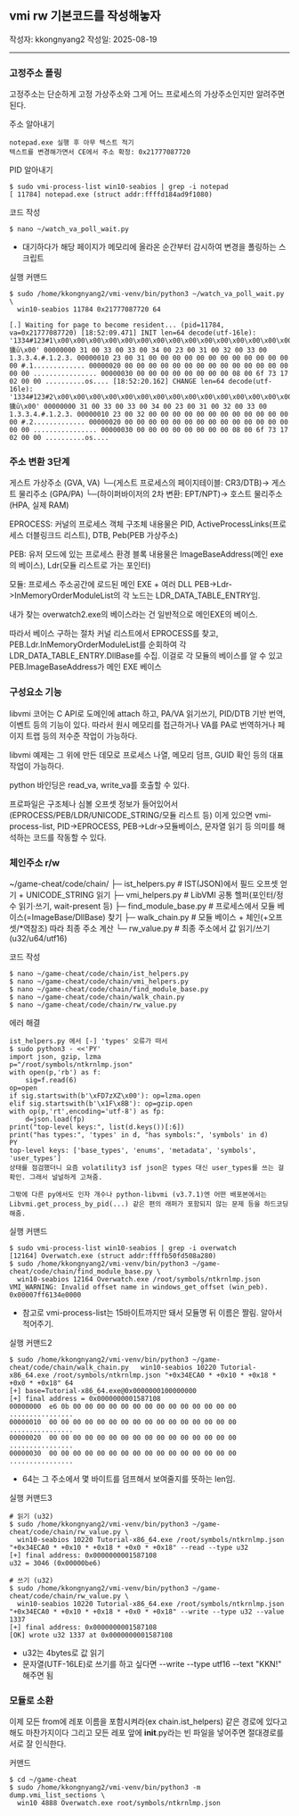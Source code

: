 ## vmi rw 기본코드를 작성해놓자

작성자: kkongnyang2 작성일: 2025-08-19

---
### 고정주소 폴링

고정주소는 단순하게 고정 가상주소와 그게 어느 프로세스의 가상주소인지만 알려주면 된다.

주소 알아내기
```
notepad.exe 실행 후 아무 텍스트 적기
텍스트를 변경해가면서 CE에서 주소 확정: 0x21777087720
```

PID 알아내기
```
$ sudo vmi-process-list win10-seabios | grep -i notepad
[ 11784] notepad.exe (struct addr:ffffd184ad9f1080)
```

코드 작성
```
$ nano ~/watch_va_poll_wait.py
```
* 대기하다가 해당 페이지가 메모리에 올라온 순간부터 감시하여 변경을 폴링하는 스크립트

실행 커맨드
```
$ sudo /home/kkongnyang2/vmi-venv/bin/python3 ~/watch_va_poll_wait.py \
  win10-seabios 11784 0x21777087720 64

[.] Waiting for page to become resident... (pid=11784, va=0x21777087720) [18:52:09.471] INIT len=64 decode(utf-16le): '1334#123#1\x00\x00\x00\x00\x00\x00\x00\x00\x00\x00\x00\x00\x00\x00\x00\x00\x00\x00\x08獯ȗ\x00' 00000000 31 00 33 00 33 00 34 00 23 00 31 00 32 00 33 00 1.3.3.4.#.1.2.3. 00000010 23 00 31 00 00 00 00 00 00 00 00 00 00 00 00 00 #.1............. 00000020 00 00 00 00 00 00 00 00 00 00 00 00 00 00 00 00 ................ 00000030 00 00 00 00 00 00 00 00 08 00 6f 73 17 02 00 00 ..........os.... [18:52:20.162] CHANGE len=64 decode(utf-16le): '1334#123#2\x00\x00\x00\x00\x00\x00\x00\x00\x00\x00\x00\x00\x00\x00\x00\x00\x00\x00\x08獯ȗ\x00' 00000000 31 00 33 00 33 00 34 00 23 00 31 00 32 00 33 00 1.3.3.4.#.1.2.3. 00000010 23 00 32 00 00 00 00 00 00 00 00 00 00 00 00 00 #.2............. 00000020 00 00 00 00 00 00 00 00 00 00 00 00 00 00 00 00 ................ 00000030 00 00 00 00 00 00 00 00 08 00 6f 73 17 02 00 00 ..........os....
```


### 주소 변환 3단계

게스트 가상주소 (GVA, VA)
   └─(게스트 프로세스의 페이지테이블: CR3/DTB)→ 게스트 물리주소 (GPA/PA)
        └─(하이퍼바이저의 2차 변환: EPT/NPT)→ 호스트 물리주소 (HPA, 실제 RAM)

EPROCESS: 커널의 프로세스 객체 구조체
내용물은 PID, ActiveProcessLinks(프로세스 더블링크드 리스트), DTB, Peb(PEB 가상주소)

PEB: 유저 모드에 있는 프로세스 환경 블록
내용물은 ImageBaseAddress(메인 exe의 베이스), Ldr(모듈 리스트로 가는 포인터)

모듈: 프로세스 주소공간에 로드된 메인 EXE + 여러 DLL
PEB->Ldr->InMemoryOrderModuleList의 각 노드는 LDR_DATA_TABLE_ENTRY임.

내가 찾는 overwatch2.exe의 베이스라는 건 일반적으로 메인EXE의 베이스.


따라서 베이스 구하는 절차
커널 리스트에서 EPROCESS를 찾고, PEB.Ldr.InMemoryOrderModuleList를 순회하여 각 LDR_DATA_TABLE_ENTRY.DllBase를 수집. 이걸로 각 모듈의 베이스를 알 수 있고 PEB.ImageBaseAddress가 메인 EXE 베이스


### 구성요소 기능

libvmi 코어는 C API로 도메인에 attach 하고, PA/VA 읽기쓰기, PID/DTB 기반 번역, 이벤트 등의 기능이 있다. 따라서 원시 메모리를 접근하거나 VA를 PA로 번역하거나 페이지 트랩 등의 저수준 작업이 가능하다.

libvmi 예제는 그 위에 만든 데모로 프로세스 나열, 메모리 덤프, GUID 확인 등의 대표 작업이 가능하다.

python 바인딩은 read_va, write_va를 호출할 수 있다.

프로파일은 구조체나 심볼 오프셋 정보가 들어있어서(EPROCESS/PEB/LDR/UNICODE_STRING/모듈 리스트 등) 이게 있으면 vmi-process-list, PID->EPROCESS, PEB->Ldr->모듈베이스, 문자열 읽기 등 의미를 해석하는 코드를 작동할 수 있다.


### 체인주소 r/w

~/game-cheat/code/chain/
 ├─ ist_helpers.py         # IST(JSON)에서 필드 오프셋 얻기 + UNICODE_STRING 읽기
 ├─ vmi_helpers.py         # LibVMI 공통 헬퍼(포인터/정수 읽기·쓰기, wait-present 등)
 ├─ find_module_base.py    # 프로세스에서 모듈 베이스(=ImageBase/DllBase) 찾기
 ├─ walk_chain.py          # 모듈 베이스 + 체인(+오프셋/*역참조) 따라 최종 주소 계산
 └─ rw_value.py            # 최종 주소에서 값 읽기/쓰기 (u32/u64/utf16)


코드 작성
```
$ nano ~/game-cheat/code/chain/ist_helpers.py
$ nano ~/game-cheat/code/chain/vmi_helpers.py
$ nano ~/game-cheat/code/chain/find_module_base.py
$ nano ~/game-cheat/code/chain/walk_chain.py
$ nano ~/game-cheat/code/chain/rw_value.py
```

에러 해결
```
ist_helpers.py 에서 [-] 'types' 오류가 떠서
$ sudo python3 - <<'PY'
import json, gzip, lzma
p="/root/symbols/ntkrnlmp.json"
with open(p,'rb') as f:
    sig=f.read(6)
op=open
if sig.startswith(b'\xFD7zXZ\x00'): op=lzma.open
elif sig.startswith(b'\x1F\x8B'): op=gzip.open
with op(p,'rt',encoding='utf-8') as fp:
    d=json.load(fp)
print("top-level keys:", list(d.keys())[:6])
print("has types:", 'types' in d, "has symbols:", 'symbols' in d)
PY
top-level keys: ['base_types', 'enums', 'metadata', 'symbols', 'user_types']
상태를 점검했더니 요즘 volatility3 isf json은 types 대신 user_types를 쓰는 걸 확인. 그래서 널널하게 고쳐줌.

그밖에 다른 py에서도 인자 개수나 python-libvmi (v3.7.1)엔 어떤 배포본에서는 Libvmi.get_process_by_pid(...) 같은 편의 래퍼가 포함되지 않는 문제 등을 하드코딩 해줌.
```

실행 커맨드
```
$ sudo vmi-process-list win10-seabios | grep -i overwatch
[12164] Overwatch.exe (struct addr:ffffb50fd508a280)
$ sudo /home/kkongnyang2/vmi-venv/bin/python3 ~/game-cheat/code/chain/find_module_base.py \
  win10-seabios 12164 Overwatch.exe /root/symbols/ntkrnlmp.json
VMI_WARNING: Invalid offset name in windows_get_offset (win_peb).
0x00007ff6134e0000
```
* 참고로 vmi-process-list는 15바이트까지만 돼서 모듈명 뒤 이름은 짤림. 알아서 적어주기.

실행 커맨드2
```
$ sudo /home/kkongnyang2/vmi-venv/bin/python3 ~/game-cheat/code/chain/walk_chain.py   win10-seabios 10220 Tutorial-x86_64.exe /root/symbols/ntkrnlmp.json "+0x34ECA0 * +0x10 * +0x18 * +0x0 * +0x18" 64
[+] base=Tutorial-x86_64.exe@0x0000000100000000
[+] final address = 0x0000000001587108
00000000  e6 0b 00 00 00 00 00 00 00 00 00 00 00 00 00 00   ................
00000010  00 00 00 00 00 00 00 00 00 00 00 00 00 00 00 00   ................
00000020  00 00 00 00 00 00 00 00 00 00 00 00 00 00 00 00   ................
00000030  00 00 00 00 00 00 00 00 00 00 00 00 00 00 00 00   ................
```
* 64는 그 주소에서 몇 바이트를 덤프해서 보여줄지를 뜻하는 len임.

실행 커맨드3
```
# 읽기 (u32)
$ sudo /home/kkongnyang2/vmi-venv/bin/python3 ~/game-cheat/code/chain/rw_value.py \
  win10-seabios 10220 Tutorial-x86_64.exe /root/symbols/ntkrnlmp.json "+0x34ECA0 * +0x10 * +0x18 * +0x0 * +0x18" --read --type u32
[+] final address: 0x0000000001587108
u32 = 3046 (0x00000be6)

# 쓰기 (u32)
$ sudo /home/kkongnyang2/vmi-venv/bin/python3 ~/game-cheat/code/chain/rw_value.py \
  win10-seabios 10220 Tutorial-x86_64.exe /root/symbols/ntkrnlmp.json "+0x34ECA0 * +0x10 * +0x18 * +0x0 * +0x18" --write --type u32 --value 1337
[+] final address: 0x0000000001587108
[OK] wrote u32 1337 at 0x0000000001587108
```
* u32는 4bytes로 값 읽기
* 문자열(UTF-16LE)로 쓰기를 하고 싶다면 --write --type utf16 --text "KKN!" 해주면 됨



### 모듈로 소환

이제 모든 from에 레포 이름을 포함시켜라(ex chain.ist_helpers) 같은 경로에 있다고 해도 마찬가지이다
그리고 모든 레포 앞에 __init__.py라는 빈 파일을 넣어주면 절대경로를 서로 잘 인식한다.

커맨드
```
$ cd ~/game-cheat
$ sudo /home/kkongnyang2/vmi-venv/bin/python3 -m dump.vmi_list_sections \
  win10 4888 Overwatch.exe root/symbols/ntkrnlmp.json
```